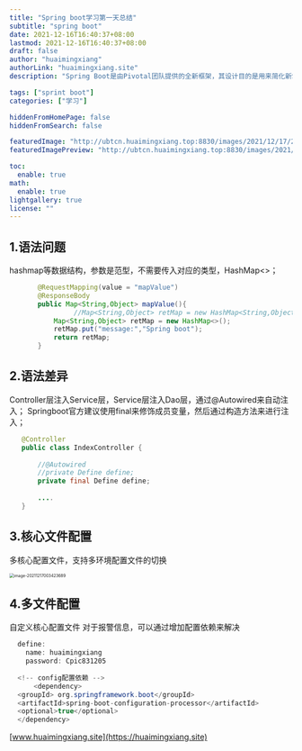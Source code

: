 ```yaml
---
title: "Spring boot学习第一天总结"
subtitle: "spring boot"
date: 2021-12-16T16:40:37+08:00
lastmod: 2021-12-16T16:40:37+08:00
draft: false
author: "huaimingxiang"
authorLink: "huaimingxiang.site"
description: "Spring Boot是由Pivotal团队提供的全新框架，其设计目的是用来简化新Spring应用的初始搭建以及开发过程。"

tags: ["sprint boot"]
categories: ["学习"]

hiddenFromHomePage: false
hiddenFromSearch: false

featuredImage: "http://ubtcn.huaimingxiang.top:8830/images/2021/12/17/202112170030817.png"
featuredImagePreview: "http://ubtcn.huaimingxiang.top:8830/images/2021/12/17/202112170030817.png"

toc:
  enable: true
math:
  enable: true
lightgallery: true
license: ""
---
```


<!--more-->


## 1.语法问题

   hashmap等数据结构，参数是范型，不需要传入对应的类型，HashMap<>；

``` java
       @RequestMapping(value = "mapValue")
       @ResponseBody
       public Map<String,Object> mapValue(){
   				//Map<String,Object> retMap = new HashMap<String,Object>();
           Map<String,Object> retMap = new HashMap<>();
           retMap.put("message:","Spring boot");
           return retMap;
       }
```

## 2.语法差异
   Controller层注入Service层，Service层注入Dao层，通过@Autowired来自动注入；
   Springboot官方建议使用final来修饰成员变量，然后通过构造方法来进行注入；
    

 ``` java
    @Controller
    public class IndexController {
    
        //@Autowired 
        //private Define define;
        private final Define define;
    
      	....
    }
 ```

## 3.核心文件配置

多核心配置文件，支持多环境配置文件的切换

<img src="http://ubtcn.huaimingxiang.top:8830/images/2021/12/17/202112170035123.png" alt="image-20211217003423689" style="zoom:50%;" />



## 4.多文件配置

自定义核心配置文件
       对于报警信息，可以通过增加配置依赖来解决

  ``` java
    define:
      name: huaimingxiang
      password: Cpic831205
    
	<!-- config配置依赖 -->
		<dependency>
    <groupId> org.springframework.boot</groupId>
    <artifactId>spring-boot-configuration-processor</artifactId>
    <optional>true</optional>
	</dependency>
  ```


  [www.huaimingxiang.site](https://huaimingxiang.site)

